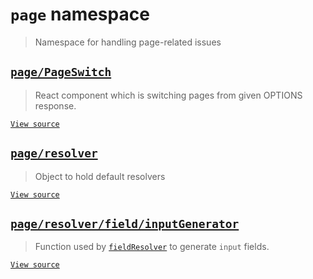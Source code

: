 # `page` namespace

> Namespace for handling page-related issues

## [`page/PageSwitch`](pageSwitch.md)

> React component which is switching pages from given OPTIONS response.

[`View source`](../../../src/page/PageSwitch.js)

## [`page/resolver`](resolver.md)

> Object to hold default resolvers

[`View source`](../../../src/page/resolver.js)

## [`page/resolver/field/inputGenerator`](resolver/field/inputGenerator.md)

> Function used by [`fieldResolver`](resolver/fieldResolver.md) to generate `input` fields.

[`View source`](../../../src/page/resolver/field/inputGenerator.js)
